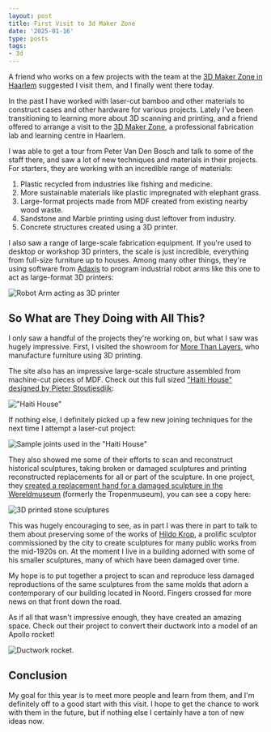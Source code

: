 ```yaml
---
layout: post
title: First Visit to 3d Maker Zone
date: '2025-01-16'
type: posts
tags:
- 3d
---
```


A friend who works on a few projects with the team at the [3D Maker Zone in
Haarlem](https://3dmz.nl/) suggested I visit them, and I finally went there
today.

<!--more-->

In the past I have worked with laser-cut bamboo and other materials to construct
cases and other hardware for various projects. Lately I've been transitioning to
learning more about 3D scanning and printing, and a friend offered to arrange a
visit to the [3D Maker Zone](https://3dmz.nl/), a professional fabrication lab
and learning centre in Haarlem.

I was able to get a tour from Peter Van Den Bosch and talk to some of the staff
there, and saw a lot of new techniques and materials in their projects. For
starters, they are working with an incredible range of materials:

1. Plastic recycled from industries like fishing and medicine.
2. More sustainable materials like plastic impregnated with elephant grass.
3. Large-format projects made from MDF created from existing nearby wood waste.
4. Sandstone and Marble printing using dust leftover from industry.
5. Concrete structures created using a 3D printer.

I also saw a range of large-scale fabrication equipment. If you're used to
desktop or workshop 3D printers, the scale is just incredible, everything from
full-size furniture up to houses. Among many other things, they're using
software from [Adaxis](https://adaxis.eu/) to program industrial robot arms like
this one to act as large-format 3D printers:

![Robot Arm acting as 3D printer](/assets/img/2025-01-17-robot-arm-printer.jpg)

## So What are They Doing with All This?

I only saw a handful of the projects they're working on, but what I saw was
hugely impressive. First, I visited the showroom for [More Than
Layers](https://morethanlayers.com/), who manufacture furniture using 3D
printing.

The site also has an impressive large-scale structure assembled from machine-cut
pieces of MDF. Check out this full sized ["Haiti House" designed by Pieter
Stoutjesdijk](https://www.wired.com/2013/11/a-disaster-relief-shelter-built-by-the-new-industrial-revolution/):

!["Haiti House"](/assets/img/2025-01-17-haiti-huis.jpg)

If nothing else, I definitely picked up a few new joining techniques for the
next time I attempt a laser-cut project:

![Sample joints used in the "Haiti House"](/assets/img/2025-01-17-haiti-huis-joints.jpg)

They also showed me some of their efforts to scan and reconstruct historical
sculptures, taking broken or damaged sculptures and printing reconstructed
replacements for all or part of the sculpture. In one project, they [created a
replacement hand for a damaged sculpture in the
Wereldmuseum](https://bouwlab.com/digitaal-geproduceerde-prothese/) (formerly
the Tropenmuseum), you can see a copy here:

![3D printed stone sculptures](/assets/img/2025-01-17-printed-sculpture.jpg)

This was hugely encouraging to see, as in part I was there in part to talk to
them about preserving some of the works of [Hildo
Krop](https://en.wikipedia.org/wiki/Hildo_Krop), a prolific sculptor
commissioned by the city to create sculptures for many public works from the
mid-1920s on. At the moment I live in a building adorned with some of his
smaller sculptures, many of which have been damaged over time.

My hope is to put together a project to scan and reproduce less damaged
reproductions of the same sculptures from the same molds that adorn a
contemporary of our building located in Noord. Fingers crossed for more news on
that front down the road.

As if all that wasn't impressive enough, they have created an amazing space.
Check out their project to convert their ductwork into a model of an Apollo
rocket!

![Ductwork rocket.](/assets/img/2025-01-17-duct-rocket.jpg)

## Conclusion

My goal for this year is to meet more people and learn from them, and I'm
definitely off to a good start with this visit. I hope to get the chance to work
with them in the future, but if nothing else I certainly have a ton of new ideas
now.

